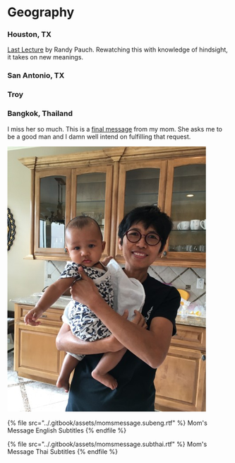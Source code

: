 # Geography

### Houston, TX

[Last Lecture](https://www.youtube.com/watch?v=ji5\_MqicxSo) by Randy Pauch. Rewatching this with knowledge of hindsight, it takes on new meanings.&#x20;

### San Antonio, TX

### Troy&#x20;



### Bangkok, Thailand

I miss her so much. This is a [final message](https://www.youtube.com/watch?v=PIMTon7ZYQ0&) from my mom. She asks me to be a good man and I damn well intend on fulfilling that request.&#x20;

![The kind of future that I'm fighting for: my nephew being held by Mom. ](../.gitbook/assets/momandk.jpeg)

{% file src="../.gitbook/assets/momsmessage.subeng.rtf" %}
Mom's Message English Subtitles
{% endfile %}

{% file src="../.gitbook/assets/momsmessage.subthai.rtf" %}
Mom's Message Thai Subtitles
{% endfile %}















